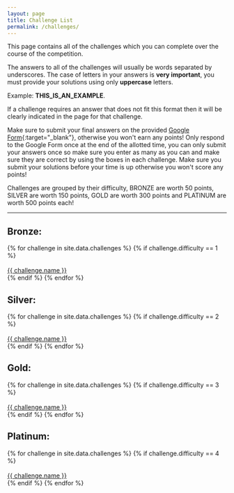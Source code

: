 ```yaml
---
layout: page
title: Challenge List
permalink: /challenges/
---
```


This page contains all of the challenges which you can complete over the course
of the competition.

The answers to all of the challenges will usually be words separated by
underscores. The case of letters in your answers is **very important**, you
must provide your solutions using only **uppercase** letters.

Example: **THIS_IS_AN_EXAMPLE**.

If a challenge requires an answer that does not fit this format then it will be
clearly indicated in the page for that challenge.

Make sure to submit your final answers on the provided [Google Form](https://forms.gle/RaV2nNM6jQM2UAoo9){:target="_blank"},
otherwise you won't earn any points! Only respond to the Google Form once at the end of the allotted time, you can only submit your answers once so make sure you enter as many as you can and make sure they are correct by using the boxes in each challenge. Make sure you submit your solutions before your time is up otherwise you won't score any points! 
<!-- **The deadline for submissions is 8pm on Sunday (24/05/20).** -->

Challenges are grouped by their difficulty, BRONZE are worth 50 points, SILVER are worth 150 points, GOLD are worth 300 points and PLATINUM are worth 500 points each!

---

## Bronze:

<div class="item-container">
  {% for challenge in site.data.challenges %}
    {% if challenge.difficulty == 1 %}
      <div class="challenge-container">
        <br><a class="challenge-button" href="{{ challenge.link }}">{{ challenge.name }}</a>
      </div>
    {% endif %}
  {% endfor %}
</div>

## Silver:

<div class="item-container">
  {% for challenge in site.data.challenges %}
    {% if challenge.difficulty == 2 %}
      <div class="challenge-container">
        <br><a class="challenge-button" href="{{ challenge.link }}">{{ challenge.name }}</a>
      </div>
    {% endif %}
  {% endfor %}
</div>

## Gold:

<div class="item-container">
  {% for challenge in site.data.challenges %}
    {% if challenge.difficulty == 3 %}
      <div class="challenge-container">
        <br><a class="challenge-button" href="{{ challenge.link }}">{{ challenge.name }}</a>
      </div>
    {% endif %}
  {% endfor %}
</div>

## Platinum:

<div class="item-container">
  {% for challenge in site.data.challenges %}
    {% if challenge.difficulty == 4 %}
      <div class="challenge-container">
        <br><a class="challenge-button" href="{{ challenge.link }}">{{ challenge.name }}</a>
      </div>
    {% endif %}
  {% endfor %}
</div>